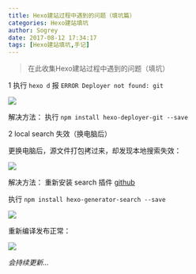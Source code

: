 ```yaml
---
title: Hexo建站过程中遇到的问题（填坑篇）
categories: Hexo建站填坑
author: Sogrey
date: 2017-08-12 17:34:17
tags: [Hexo建站填坑,手记]
---
```


> 在此收集Hexo建站过程中遇到的问题（填坑）

1 执行 `hexo d` 报 `ERROR Deployer not found: git`

![](https://cdn.jsdelivr.net/gh/sogrey/cdn/imgs/hexo_d_not_fount_git.png)

解决方法： 执行 `npm install hexo-deployer-git --save`

2 local search 失效（换电脑后）

更换电脑后，源文件打包拷过来，却发现本地搜索失效：

![](https://cdn.jsdelivr.net/gh/sogrey/cdn/imgs/本地搜索失效.png)

解决方法： 重新安装 search 插件 [github](https://github.com/PaicHyperionDev/hexo-generator-search)

执行 `npm install hexo-generator-search --save`

![](https://cdn.jsdelivr.net/gh/sogrey/cdn/imgs/hexo-generator-search.png)

重新编译发布正常：

![](https://cdn.jsdelivr.net/gh/sogrey/cdn/imgs/本地搜索正常.png)


*会持续更新...*